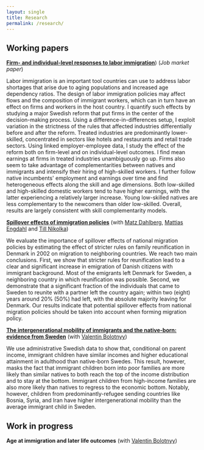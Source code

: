 ```yaml
---
layout: single
title: Research
permalink: /research/
---
```


## Working papers

[**Firm- and individual-level responses to labor immigration**](../assets/files/Bratu_jmp.pdf)) (*Job market paper*)

Labor immigration is an important tool countries can use to address labor shortages that arise due to aging populations and increased age dependency ratios. The design of labor immigration policies may affect flows and the composition of immigrant workers, which can in turn have an effect on firms and workers in the host country. I quantify such effects by studying a major Swedish reform that put firms in the center of the decision-making process. Using a difference-in-differences setup, I exploit variation in the strictness of the rules that affected industries differentially before and after the reform. Treated industries are predominantly lower-skilled, concentrated in sectors like hotels and restaurants and retail trade sectors. Using linked employer-employee data, I study the effect of the reform both on firm-level and on individual-level outcomes. I find mean earnings at firms in treated industries unambiguously go up. Firms also seem to take advantage of complementarities between natives and immigrants and intensify their hiring of high-skilled workers. I further follow native incumbents' employment and earnings over time and find heterogeneous effects along the skill and age dimensions. Both low-skilled and high-skilled domestic workers tend to have higher earnings, with the latter experiencing a relatively larger increase. Young low-skilled natives are less complementary to the newcomers than older low-skilled. Overall, results are largely consistent with skill complementarity models. 

[**Spillover effects of immigration policies**](https://www.ifau.se/globalassets/pdf/se/2018/wp2018-13-spillover-effects-of-stricter-immigration-policies.pdf) (with [Matz Dahlberg](https://katalog.uu.se/profile/?id=N94-1712), [Mattias Engdahl](https://www.ifau.se/en/About-IFAU/Personnel/Researchers-Research-Officers/Mattias-Engdahl/) and [Till Nikolka](http://www.cesifo-group.de/ifoHome/CESifo-Group/ifo/ifo-Mitarbeiter/cvifo-nikolka_t.html))

We evaluate the importance of spillover effects of national migration policies by estimating the effect of stricter rules on family reunification in Denmark in 2002 on migration to neighboring countries. We reach two main conclusions. First, we show that stricter rules for reunification lead to a clear and significant increase in emigration of Danish citizens with immigrant background. Most of the emigrants left Denmark for Sweden, a neighboring country in which reunification was possible. Second, we demonstrate that a significant fraction of the individuals that came to Sweden to reunite with a partner left the country again; within two (eight) years around 20% (50%) had left, with the absolute majority leaving for Denmark. Our results indicate that potential spillover effects from national migration policies should be taken into account when forming migration policy.

[**The intergenerational mobility of immigrants and the native-born: evidence from Sweden**](../assets/files/Bolotnyy_Bratu_IGM.pdf) (with [Valentin Bolotnyy](https://scholar.harvard.edu/bolotnyy))

We use administrative Swedish data to show that, conditional on parent income, immigrant children have similar incomes and higher educational attainment in adulthood than native-born Swedes. This result, however, masks the fact that immigrant children born into poor families are more likely than similar natives to both reach the top of the income distribution and to stay at the bottom. Immigrant children from high-income families are also more likely than natives to regress to the economic bottom. Notably, however, children from predominantly-refugee sending countries like Bosnia, Syria, and Iran have higher intergenerational mobility than the average immigrant child in Sweden.


## Work in progress

**Age at immigration and later life outcomes** (with [Valentin Bolotnyy](https://scholar.harvard.edu/bolotnyy))

